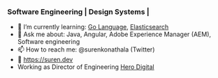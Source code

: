 ### Software Engineering | Design Systems | 

<!--
**ksurendra/ksurendra** is a ✨ _special_ ✨ repository because its `README.md` (this file) appears on your GitHub profile.

Here are some ideas to get you started:

- 🔭 I’m currently working on ...

- 👯 I’m looking to collaborate on ...
- 🤔 I’m looking for help with ...
- 💬 Ask me about ...
- 📫 How to reach me: ...
- 😄 Pronouns: ...
- ⚡ Fun fact: ...
-->

- 🌱  I’m currently learning: [Go Language](https://golang.org/), [Elasticsearch](https://www.elastic.co/elastic-stack)
- 💬  Ask me about: Java, Angular, Adobe Experience Manager (AEM), Software engineering
- 📫  How to reach me: @surenkonathala (Twitter)
- :link:  https://suren.dev
- Working as Director of Engineering [Hero Digital](https://herodigital.com)
